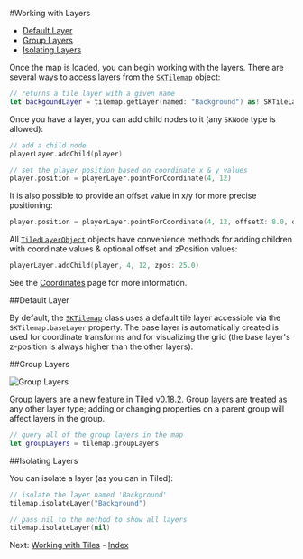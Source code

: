 #Working with Layers

- [Default Layer](#default-layer)
- [Group Layers](#group-layers)
- [Isolating Layers](#isolating-layers)

Once the map is loaded, you can begin working with the layers. There are several ways to access layers from the [`SKTilemap`](Classes/SKTilemap.html) object:

```swift
// returns a tile layer with a given name
let backgoundLayer = tilemap.getLayer(named: "Background") as! SKTileLayer
```

Once you have a layer, you can add child nodes to it (any `SKNode` type is allowed):

```swift
// add a child node
playerLayer.addChild(player)

// set the player position based on coordinate x & y values
player.position = playerLayer.pointForCoordinate(4, 12)
```

It is also possible to provide an offset value in x/y for more precise positioning:

```swift
player.position = playerLayer.pointForCoordinate(4, 12, offsetX: 8.0, offsetY: 4.0)
```

All [`TiledLayerObject`](Classes/TiledLayerObject.html) objects have convenience methods for adding children with coordinate values & optional offset and zPosition values:

```swift
playerLayer.addChild(player, 4, 12, zpos: 25.0)
```

See the [Coordinates](coordinates.html) page for more information.

##Default Layer

By default, the [`SKTilemap`](Classes/SKTilemap.html) class uses a default tile layer accessible via the `SKTilemap.baseLayer` property. The base layer is automatically created is used for coordinate transforms and for visualizing the grid (the base layer's z-position is always higher than the other layers).

##Group Layers

![Group Layers](images/group-layers.png)

Group layers are a new feature in Tiled v0.18.2. Group layers are treated as any other layer type; adding or changing properties on a parent group will affect layers in the group.


```swift
// query all of the group layers in the map
let groupLayers = tilemap.groupLayers
```

##Isolating Layers

You can isolate a layer (as you can in Tiled):

```swift
// isolate the layer named 'Background'
tilemap.isolateLayer("Background")

// pass nil to the method to show all layers
tilemap.isolateLayer(nil)
```

Next: [Working with Tiles](tiles.html) - [Index](Tutorial.html)
